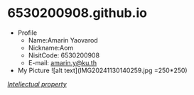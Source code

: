 # 6530200908.github.io
- Profile
  -  Name:Amarin Yaovarod
  -  Nickname:Aom
  -  NisitCode: 6530200908
  -  E-mail: amarin.y@ku.th
- My Picture
  ![alt text](IMG20241130140259.jpg =250*250)
  
*[Intellectual property](https://6530200908.github.io/authentication)*
